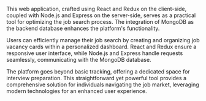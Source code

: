 This web application, crafted using React and Redux on the client-side, coupled with Node.js and Express on the server-side, serves as a practical tool for optimizing the job search process. The integration of MongoDB as the backend database enhances the platform's functionality.

Users can efficiently manage their job search by creating and organizing job vacancy cards within a personalized dashboard. React and Redux ensure a responsive user interface, while Node.js and Express handle requests seamlessly, communicating with the MongoDB database.

The platform goes beyond basic tracking, offering a dedicated space for interview preparation. This straightforward yet powerful tool provides a comprehensive solution for individuals navigating the job market, leveraging modern technologies for an enhanced user experience.
